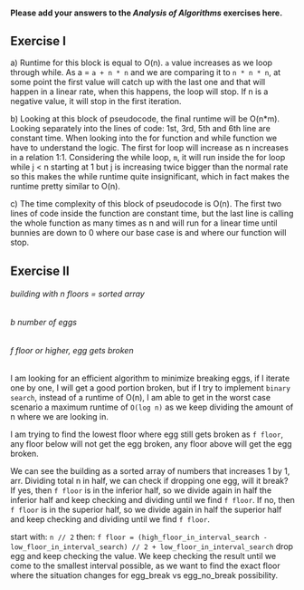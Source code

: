 #### Please add your answers to the ***Analysis of  Algorithms*** exercises here.

## Exercise I

a) Runtime for this block is equal to O(n). `a` value increases as we loop through while. As a = `a + n * n` and we are comparing it to `n * n * n`, at some point the first value will catch up with the last one and that will happen in a linear rate, when this happens, the loop will stop. If n is a negative value, it will stop in the first iteration. 


b) Looking at this block of pseudocode, the final runtime will be O(n*m). Looking separately into the lines of code: 1st, 3rd, 5th and 6th line are constant time. When looking into the for function and while function we have to understand the logic. The first for loop will increase as n increases in a relation 1:1. Considering the while loop, `m`, it will run inside the for loop while j < n starting at 1 but j is increasing twice bigger than the normal rate so this makes the while runtime quite insignificant, which in fact makes the runtime pretty similar to O(n). 

c) The time complexity of this block of pseudocode is O(n). The first two lines of code inside the function are constant time, but the last line is calling the whole function as many times as n and will run for a linear time until bunnies are down to 0 where our base case is and where our function will stop. 

## Exercise II

###### building with n floors = sorted array
###### b number of eggs
###### f floor or higher, egg gets broken

I am looking for an efficient algorithm to minimize breaking eggs, if I iterate one by one, I will get a good portion broken, but if I try to implement `binary search`, instead of a runtime of O(n), I am able to get in the worst case scenario a maximum runtime of `O(log n)` as we keep dividing the amount of n where we are looking in.

I am trying to find the lowest floor where egg still gets broken as `f floor`, any floor below will not get the egg broken, any floor above will get the egg broken. 

We can see the building as a sorted array of numbers that increases 1 by 1, arr. Dividing total n in half, we can check if dropping one egg, will it break? 
If yes, then `f floor` is in the inferior half, so we divide again in half the inferior half and keep checking and dividing until we find `f floor`. 
If no, then `f floor` is in the superior half, so we divide again in half the superior half and keep checking and dividing until we find `f floor`.

start with: `n // 2`
then:
`f floor = (high_floor_in_interval_search - low_floor_in_interval_search) // 2 + low_floor_in_interval_search`
drop egg and keep checking the value. 
We keep checking the result until we come to the smallest interval possible, as we want to find the exact floor where the situation changes for egg_break vs egg_no_break possibility.
